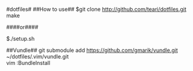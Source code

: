 #dotfiles#
##How to use##
$git clone http://github.com/teari/dotfiles.git  
make  

####or####

$./setup.sh

##Vundle##
git submodule add https://github.com/gmarik/vundle.git ~/dotfiles/.vim/vundle.git  
vim
:BundleInstall  

